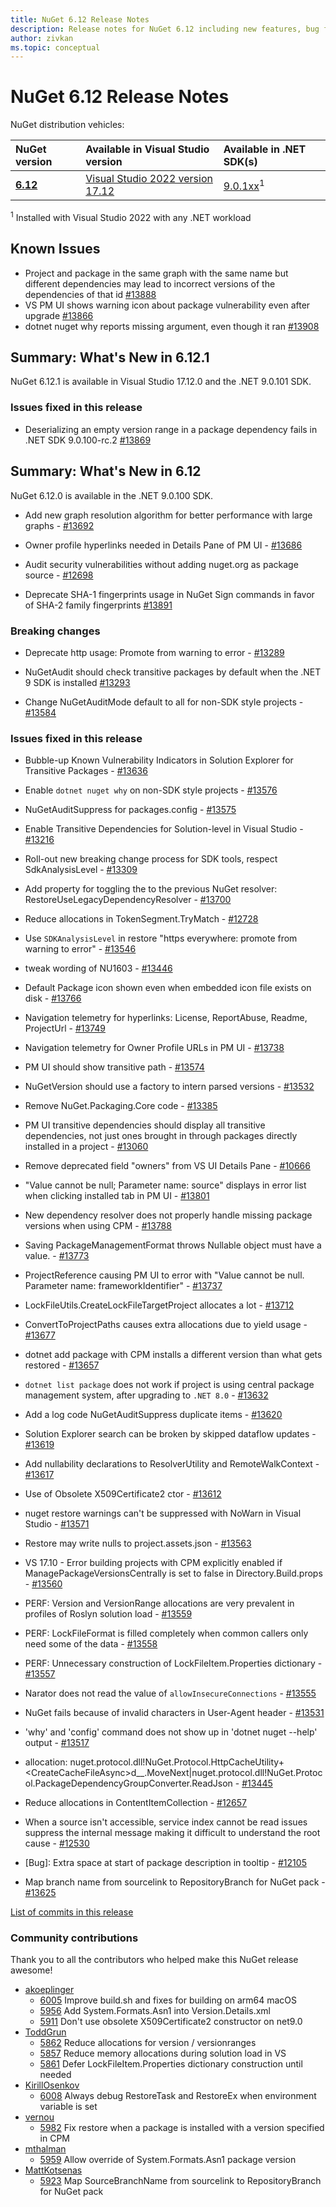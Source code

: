 ```yaml
---
title: NuGet 6.12 Release Notes
description: Release notes for NuGet 6.12 including new features, bug fixes, and DCRs.
author: zivkan
ms.topic: conceptual
---
```


# NuGet 6.12 Release Notes

NuGet distribution vehicles:

| NuGet version | Available in Visual Studio version | Available in .NET SDK(s) |
|:---|:---|:---|
| [**6.12**](https://nuget.org/downloads) | [Visual Studio 2022 version 17.12](https://visualstudio.microsoft.com/downloads/) | [9.0.1xx](https://dotnet.microsoft.com/download/dotnet/9.0)<sup>1</sup> |

<sup>1</sup> Installed with Visual Studio 2022 with any .NET workload

## Known Issues

* Project and package in the same graph with the same name but different dependencies may lead to incorrect versions of the dependencies of that id [#13888](https://github.com/NuGet/Home/issues/13888)
* VS PM UI shows warning icon about package vulnerability even after upgrade [#13866](https://github.com/NuGet/Home/issues/13866)
* dotnet nuget why reports missing argument, even though it ran [#13908](https://github.com/NuGet/Home/issues/13908)

## Summary: What's New in 6.12.1

NuGet 6.12.1 is available in Visual Studio 17.12.0 and the .NET 9.0.101 SDK.

### Issues fixed in this release

* Deserializing an empty version range in a package dependency fails in .NET SDK 9.0.100-rc.2 [#13869](https://github.com/NuGet/Home/issues/13869)

## Summary: What's New in 6.12

NuGet 6.12.0 is available in the .NET 9.0.100 SDK.

* Add new graph resolution algorithm for better performance with large graphs - [#13692](https://github.com/NuGet/Home/issues/13692)

* Owner profile hyperlinks needed in Details Pane of PM UI - [#13686](https://github.com/NuGet/Home/issues/13686)

* Audit security vulnerabilities without adding nuget.org as package source - [#12698](https://github.com/NuGet/Home/issues/12698)

* Deprecate SHA-1 fingerprints usage in NuGet Sign commands in favor of SHA-2 family fingerprints [#13891](https://github.com/NuGet/Home/issues/13891)

### Breaking changes

* Deprecate http usage: Promote from warning to error - [#13289](https://github.com/NuGet/Home/issues/13289)

* NuGetAudit should check transitive packages by default when the .NET 9 SDK is installed [#13293](https://github.com/NuGet/Home/issues/13293)

* Change NuGetAuditMode default to all for non-SDK style projects - [#13584](https://github.com/NuGet/Home/issues/13584)

### Issues fixed in this release

* Bubble-up Known Vulnerability Indicators in Solution Explorer for Transitive Packages - [#13636](https://github.com/NuGet/Home/issues/13636)

* Enable `dotnet nuget why` on non-SDK style projects - [#13576](https://github.com/NuGet/Home/issues/13576)

* NuGetAuditSuppress for packages.config - [#13575](https://github.com/NuGet/Home/issues/13575)

* Enable Transitive Dependencies for Solution-level in Visual Studio - [#13216](https://github.com/NuGet/Home/issues/13216)

* Roll-out new breaking change process for SDK tools, respect SdkAnalysisLevel - [#13309](https://github.com/NuGet/Home/issues/13309)

* Add property for toggling the to the previous NuGet resolver: RestoreUseLegacyDependencyResolver - [#13700](https://github.com/NuGet/Home/issues/13700)

* Reduce allocations in TokenSegment.TryMatch - [#12728](https://github.com/NuGet/Home/issues/12728)

* Use `SDKAnalysisLevel` in restore "https everywhere: promote from warning to error" - [#13546](https://github.com/NuGet/Home/issues/13546)

* tweak wording of NU1603 - [#13446](https://github.com/NuGet/Home/issues/13446)

* Default Package icon shown even when embedded icon file exists on disk - [#13766](https://github.com/NuGet/Home/issues/13766)

* Navigation telemetry for hyperlinks: License, ReportAbuse, Readme, ProjectUrl - [#13749](https://github.com/NuGet/Home/issues/13749)

* Navigation telemetry for Owner Profile URLs in PM UI - [#13738](https://github.com/NuGet/Home/issues/13738)

* PM UI should show transitive path - [#13574](https://github.com/NuGet/Home/issues/13574)

* NuGetVersion should use a factory to intern parsed versions - [#13532](https://github.com/NuGet/Home/issues/13532)

* Remove NuGet.Packaging.Core code - [#13385](https://github.com/NuGet/Home/issues/13385)

* PM UI transitive dependencies should display all transitive dependencies, not just ones brought in through packages directly installed in a project - [#13060](https://github.com/NuGet/Home/issues/13060)

* Remove deprecated field "owners" from VS UI Details Pane - [#10666](https://github.com/NuGet/Home/issues/10666)

* "Value cannot be null; Parameter name: source" displays in error list when clicking installed tab in PM UI - [#13801](https://github.com/NuGet/Home/issues/13801)

* New dependency resolver does not properly handle missing package versions when using CPM - [#13788](https://github.com/NuGet/Home/issues/13788)

* Saving PackageManagementFormat throws Nullable object must have a value. - [#13773](https://github.com/NuGet/Home/issues/13773)

* ProjectReference causing PM UI to error with "Value cannot be null. Parameter name: frameworkIdentifier" - [#13737](https://github.com/NuGet/Home/issues/13737)

* LockFileUtils.CreateLockFileTargetProject allocates a lot - [#13712](https://github.com/NuGet/Home/issues/13712)

* ConvertToProjectPaths  causes extra allocations due to yield usage - [#13677](https://github.com/NuGet/Home/issues/13677)

* dotnet add package with CPM installs a different version than what gets restored - [#13657](https://github.com/NuGet/Home/issues/13657)

* `dotnet list package` does not work if project is using central package management system, after upgrading to `.NET 8.0` - [#13632](https://github.com/NuGet/Home/issues/13632)

* Add a log code NuGetAuditSuppress duplicate items - [#13620](https://github.com/NuGet/Home/issues/13620)

* Solution Explorer search can be broken by skipped dataflow updates - [#13619](https://github.com/NuGet/Home/issues/13619)

* Add nullability declarations to ResolverUtility and RemoteWalkContext - [#13617](https://github.com/NuGet/Home/issues/13617)

* Use of Obsolete X509Certificate2 ctor - [#13612](https://github.com/NuGet/Home/issues/13612)

* nuget restore warnings can't be suppressed with NoWarn in Visual Studio - [#13571](https://github.com/NuGet/Home/issues/13571)

* Restore may write nulls to project.assets.json  - [#13563](https://github.com/NuGet/Home/issues/13563)

* VS 17.10 - Error building projects with CPM explicitly enabled if ManagePackageVersionsCentrally is set to false in Directory.Build.props - [#13560](https://github.com/NuGet/Home/issues/13560)

* PERF: Version and VersionRange allocations are very prevalent in profiles of Roslyn solution load - [#13559](https://github.com/NuGet/Home/issues/13559)

* PERF: LockFileFormat is filled completely when common callers only need some of the data - [#13558](https://github.com/NuGet/Home/issues/13558)

* PERF: Unnecessary construction of LockFileItem.Properties dictionary - [#13557](https://github.com/NuGet/Home/issues/13557)

* Narator does not read the value of  `allowInsecureConnections`  - [#13555](https://github.com/NuGet/Home/issues/13555)

* NuGet fails because of invalid characters in User-Agent header - [#13531](https://github.com/NuGet/Home/issues/13531)

* 'why' and 'config' command does not show up in 'dotnet nuget --help' output - [#13517](https://github.com/NuGet/Home/issues/13517)

* allocation: nuget.protocol.dll!NuGet.Protocol.HttpCacheUtility+&lt;CreateCacheFileAsync&gt;d__.MoveNext|nuget.protocol.dll!NuGet.Protocol.PackageDependencyGroupConverter.ReadJson - [#13445](https://github.com/NuGet/Home/issues/13445)

* Reduce allocations in ContentItemCollection - [#12657](https://github.com/NuGet/Home/issues/12657)

* When a source isn't accessible, service index cannot be read issues suppress the internal message making it difficult to understand the root cause - [#12530](https://github.com/NuGet/Home/issues/12530)

* [Bug]: Extra space at start of package description in tooltip - [#12105](https://github.com/NuGet/Home/issues/12105)

* Map branch name from sourcelink to RepositoryBranch for NuGet pack - [#13625](https://github.com/NuGet/Home/issues/13625)

[List of commits in this release](https://github.com/NuGet/NuGet.Client/compare/6.12.1.1...6.11.1.2)

### Community contributions

Thank you to all the contributors who helped make this NuGet release awesome!

* [akoeplinger](https://github.com/NuGet/NuGet.Client/pull/6005)
  * [6005](https://github.com/NuGet/NuGet.Client/pull/6005) Improve build.sh and fixes for building on arm64 macOS
  * [5956](https://github.com/NuGet/NuGet.Client/pull/5956) Add System.Formats.Asn1 into Version.Details.xml
  * [5911](https://github.com/NuGet/NuGet.Client/pull/5911) Don't use obsolete X509Certificate2 constructor on net9.0
* [ToddGrun](https://github.com/NuGet/NuGet.Client/pull/5862)
  * [5862](https://github.com/NuGet/NuGet.Client/pull/5862) Reduce allocations for version / versionranges
  * [5857](https://github.com/NuGet/NuGet.Client/pull/5857) Reduce memory allocations during solution load in VS
  * [5861](https://github.com/NuGet/NuGet.Client/pull/5861) Defer LockFileItem.Properties dictionary construction until needed
* [KirillOsenkov](https://github.com/NuGet/NuGet.Client/pull/6008)
  * [6008](https://github.com/NuGet/NuGet.Client/pull/6008) Always debug RestoreTask and RestoreEx when environment variable is set
* [vernou](https://github.com/NuGet/NuGet.Client/pull/5982)
  * [5982](https://github.com/NuGet/NuGet.Client/pull/5982) Fix restore when a package is installed with a version specified in CPM
* [mthalman](https://github.com/NuGet/NuGet.Client/pull/5959)
  * [5959](https://github.com/NuGet/NuGet.Client/pull/5959) Allow override of System.Formats.Asn1 package version
* [MattKotsenas](https://github.com/NuGet/NuGet.Client/pull/5923)
  * [5923](https://github.com/NuGet/NuGet.Client/pull/5923) Map SourceBranchName from sourcelink to RepositoryBranch for NuGet pack
